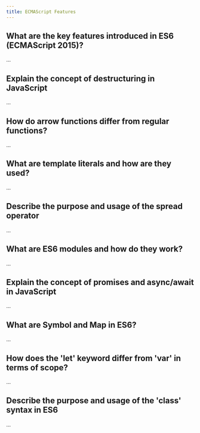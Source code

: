 ```yaml
---
title: ECMAScript Features
---
```


## What are the key features introduced in ES6 (ECMAScript 2015)?

...

## Explain the concept of destructuring in JavaScript

...

## How do arrow functions differ from regular functions?

...

## What are template literals and how are they used?

...

## Describe the purpose and usage of the spread operator

...

## What are ES6 modules and how do they work?

...

## Explain the concept of promises and async/await in JavaScript

...

## What are Symbol and Map in ES6?

...

## How does the 'let' keyword differ from 'var' in terms of scope?

...

## Describe the purpose and usage of the 'class' syntax in ES6

...